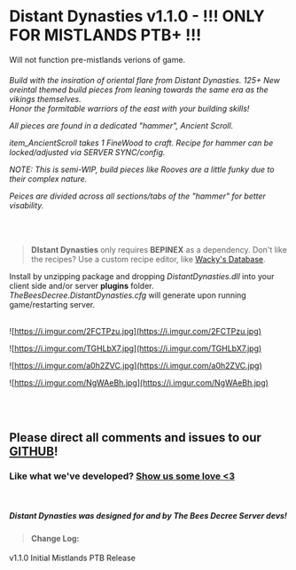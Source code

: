 
 
# Distant Dynasties v1.1.0  - !!! ONLY FOR MISTLANDS PTB+ !!!   
Will not function pre-mistlands verions of game.   

 
  <h6> 
  
Build with the insiration of oriental flare from Distant Dynasties. 
125+ New oreintal themed build pieces from leaning towards the same era as the vikings themselves.  
Honor the formitable warriors of the east with your building skills!   
   


All pieces are found in a dedicated "hammer", *Ancient Scroll*.  

*item_AncientScroll* takes 1 FineWood to craft. 
Recipe for hammer can be locked/adjusted via SERVER SYNC/config.  


NOTE: This is semi-WIP, build pieces like Rooves are a little funky due to their complex nature.  

Peices are divided across all sections/tabs of the "hammer" for better visability.
  
</h6>


<br>


>**DIstant Dynasties** only requires **BEPINEX** as a dependency. 
 Don't like the recipes? Use a custom recipe editor, like [Wacky's Database](https://valheim.thunderstore.io/package/WackyMole/WackysDatabase/).
  
<p>

Install by unzipping package and dropping *DistantDynasties.dll* into your client side and/or server **plugins** folder.
*TheBeesDecree.DistantDynasties.cfg* will generate upon running game/restarting server.  
<br> 
	
﻿![https://i.imgur.com/2FCTPzu.jpg](https://i.imgur.com/2FCTPzu.jpg)  

﻿![https://i.imgur.com/TGHLbX7.jpg](https://i.imgur.com/TGHLbX7.jpg)  

![https://i.imgur.com/a0h2ZVC.jpg](https://i.imgur.com/a0h2ZVC.jpg)   

![https://i.imgur.com/NgWAeBh.jpg](https://i.imgur.com/NgWAeBh.jpg)    
   
  
 
<br><br>

## Please direct all comments and issues to our [GITHUB](https://github.com/The-Bees-Decree-Server/SNOWDAY)!

  

### Like what we've developed? [Show us some love <3](https://www.paypal.com/donate?hosted_button_id=4TYSZ8JKN7TFJ)      

  <br>
    



##### Distant Dynasties was designed for and by The Bees Decree Server devs! 
  


> #### Change Log: <p>
v1.1.0 Initial Mistlands PTB Release
</p>   


</p>
